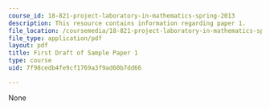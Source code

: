 ```yaml
---
course_id: 18-821-project-laboratory-in-mathematics-spring-2013
description: This resource contains information regarding paper 1.
file_location: /coursemedia/18-821-project-laboratory-in-mathematics-spring-2013/7f98cedb4fe9cf1769a3f9ad60b7dd66_MIT18_821S13_paper1-first.pdf
file_type: application/pdf
layout: pdf
title: First Draft of Sample Paper 1
type: course
uid: 7f98cedb4fe9cf1769a3f9ad60b7dd66

---
```

None